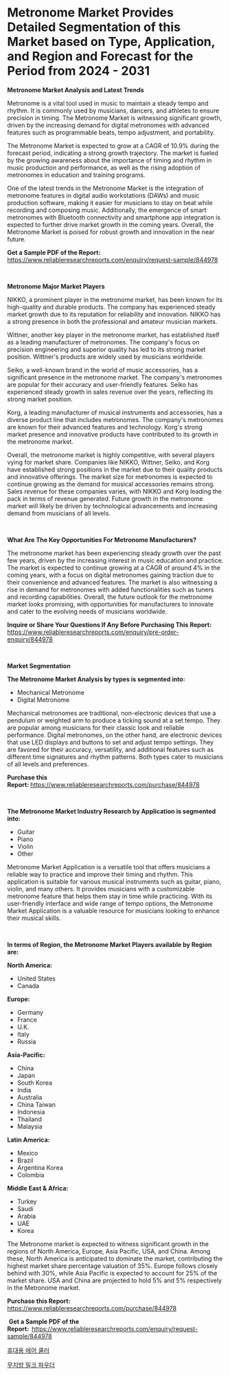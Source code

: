 <p><h1>Metronome Market Provides Detailed Segmentation of this Market based on Type, Application, and Region and Forecast for the Period from 2024 - 2031</h1></p><p><strong>Metronome Market Analysis and Latest Trends</strong></p>
<p><p>Metronome is a vital tool used in music to maintain a steady tempo and rhythm. It is commonly used by musicians, dancers, and athletes to ensure precision in timing. The Metronome Market is witnessing significant growth, driven by the increasing demand for digital metronomes with advanced features such as programmable beats, tempo adjustment, and portability.</p><p>The Metronome Market is expected to grow at a CAGR of 10.9% during the forecast period, indicating a strong growth trajectory. The market is fueled by the growing awareness about the importance of timing and rhythm in music production and performance, as well as the rising adoption of metronomes in education and training programs.</p><p>One of the latest trends in the Metronome Market is the integration of metronome features in digital audio workstations (DAWs) and music production software, making it easier for musicians to stay on beat while recording and composing music. Additionally, the emergence of smart metronomes with Bluetooth connectivity and smartphone app integration is expected to further drive market growth in the coming years. Overall, the Metronome Market is poised for robust growth and innovation in the near future.</p></p>
<p><strong>Get a Sample PDF of the Report:&nbsp;</strong> <a href="https://www.reliableresearchreports.com/enquiry/request-sample/844978">https://www.reliableresearchreports.com/enquiry/request-sample/844978</a></p>
<p>&nbsp;</p>
<p><strong>Metronome Major Market Players</strong></p>
<p><p>NIKKO, a prominent player in the metronome market, has been known for its high-quality and durable products. The company has experienced steady market growth due to its reputation for reliability and innovation. NIKKO has a strong presence in both the professional and amateur musician markets.</p><p>Wittner, another key player in the metronome market, has established itself as a leading manufacturer of metronomes. The company's focus on precision engineering and superior quality has led to its strong market position. Wittner's products are widely used by musicians worldwide.</p><p>Seiko, a well-known brand in the world of music accessories, has a significant presence in the metronome market. The company's metronomes are popular for their accuracy and user-friendly features. Seiko has experienced steady growth in sales revenue over the years, reflecting its strong market position.</p><p>Korg, a leading manufacturer of musical instruments and accessories, has a diverse product line that includes metronomes. The company's metronomes are known for their advanced features and technology. Korg's strong market presence and innovative products have contributed to its growth in the metronome market.</p><p>Overall, the metronome market is highly competitive, with several players vying for market share. Companies like NIKKO, Wittner, Seiko, and Korg have established strong positions in the market due to their quality products and innovative offerings. The market size for metronomes is expected to continue growing as the demand for musical accessories remains strong. Sales revenue for these companies varies, with NIKKO and Korg leading the pack in terms of revenue generated. Future growth in the metronome market will likely be driven by technological advancements and increasing demand from musicians of all levels.</p></p>
<p>&nbsp;</p>
<p><strong>What Are The Key Opportunities For Metronome Manufacturers?</strong></p>
<p><p>The metronome market has been experiencing steady growth over the past few years, driven by the increasing interest in music education and practice. The market is expected to continue growing at a CAGR of around 4% in the coming years, with a focus on digital metronomes gaining traction due to their convenience and advanced features. The market is also witnessing a rise in demand for metronomes with added functionalities such as tuners and recording capabilities. Overall, the future outlook for the metronome market looks promising, with opportunities for manufacturers to innovate and cater to the evolving needs of musicians worldwide.</p></p>
<p><strong>Inquire or Share Your Questions If Any Before Purchasing This Report:</strong> <a href="https://www.reliableresearchreports.com/enquiry/pre-order-enquiry/844978">https://www.reliableresearchreports.com/enquiry/pre-order-enquiry/844978</a></p>
<p>&nbsp;</p>
<p><strong>Market Segmentation</strong></p>
<p><strong>The Metronome Market Analysis by types is segmented into:</strong></p>
<p><ul><li>Mechanical Metronome</li><li>Digital Metronome</li></ul></p>
<p><p>Mechanical metronomes are traditional, non-electronic devices that use a pendulum or weighted arm to produce a ticking sound at a set tempo. They are popular among musicians for their classic look and reliable performance. Digital metronomes, on the other hand, are electronic devices that use LED displays and buttons to set and adjust tempo settings. They are favored for their accuracy, versatility, and additional features such as different time signatures and rhythm patterns. Both types cater to musicians of all levels and preferences.</p></p>
<p><strong>Purchase this Report:&nbsp;</strong><a href="https://www.reliableresearchreports.com/purchase/844978">https://www.reliableresearchreports.com/purchase/844978</a></p>
<p>&nbsp;</p>
<p><strong>The Metronome Market Industry Research by Application is segmented into:</strong></p>
<p><ul><li>Guitar</li><li>Piano</li><li>Violin</li><li>Other</li></ul></p>
<p><p>Metronome Market Application is a versatile tool that offers musicians a reliable way to practice and improve their timing and rhythm. This application is suitable for various musical instruments such as guitar, piano, violin, and many others. It provides musicians with a customizable metronome feature that helps them stay in time while practicing. With its user-friendly interface and wide range of tempo options, the Metronome Market Application is a valuable resource for musicians looking to enhance their musical skills.</p></p>
<p>&nbsp;</p>
<p><strong>In terms of Region, the Metronome Market Players available by Region are:</strong></p>
<p>
    <p> <strong> North America: </strong>
        <ul>
            <li>United States</li>
            <li>Canada</li>
        </ul>
        </p> 
    <p> <strong> Europe: </strong>
        <ul>
            <li>Germany</li>
            <li>France</li>
            <li>U.K.</li>
            <li>Italy</li>
            <li>Russia</li>
        </ul>
        </p> 
    <p> <strong> Asia-Pacific: </strong>
        <ul>
            <li>China</li>
            <li>Japan</li>
            <li>South Korea</li>
            <li>India</li>
            <li>Australia</li>
            <li>China Taiwan</li>
            <li>Indonesia</li>
            <li>Thailand</li>
            <li>Malaysia</li>
        </ul>
        </p> 
    <p> <strong> Latin America: </strong>
        <ul>
            <li>Mexico</li>
            <li>Brazil</li>
            <li>Argentina Korea</li>
            <li>Colombia</li>
        </ul>
        </p> 
    <p> <strong> Middle East & Africa: </strong>
        <ul>
            <li>Turkey</li>
            <li>Saudi</li>
            <li>Arabia</li>
            <li>UAE</li>
            <li>Korea</li>
        </ul>
    </p>
    </p>
<p><p>The Metronome market is expected to witness significant growth in the regions of North America, Europe, Asia Pacific, USA, and China. Among these, North America is anticipated to dominate the market, contributing the highest market share percentage valuation of 35%. Europe follows closely behind with 30%, while Asia Pacific is expected to account for 25% of the market share. USA and China are projected to hold 5% and 5% respectively in the Metronome market.</p></p>
<p><strong>Purchase this Report: </strong><a href="https://www.reliableresearchreports.com/purchase/844978">https://www.reliableresearchreports.com/purchase/844978</a></p>
<p>&nbsp;<strong>Get a Sample PDF of the Report:&nbsp;&nbsp;</strong><a href="https://www.reliableresearchreports.com/enquiry/request-sample/844978">https://www.reliableresearchreports.com/enquiry/request-sample/844978</a></p>
<p><strong></strong></p>
<p><p><a href="https://medium.com/@alexemumu2022/%ED%9C%B4%EB%8C%80%EC%9A%A9-%EC%97%90%EC%96%B4%EC%BF%A8%EB%9F%AC-%EC%8B%9C%EC%9E%A5-%EC%8B%9C%EC%9E%A5-%EC%A0%90%EC%9C%A0%EC%9C%A8-%EC%8B%9C%EC%9E%A5-%EB%8F%99%ED%96%A5-%EB%B0%8F-%EB%AF%B8%EB%9E%98-%EC%84%B1%EC%9E%A5-%ED%83%90%EC%83%89-7ed6febf67bd">휴대용 에어 쿨러</a></p><p><a href="https://medium.com/@koleledner/2024%EB%85%84%EB%B6%80%ED%84%B0-2031%EB%85%84%EA%B9%8C%EC%A7%80-%EC%98%88%EC%83%81%EB%90%98%EB%8A%94-%EB%AC%B4%EC%A7%80%EB%B0%A9-%EC%9A%B0%EC%9C%A0-%EB%B6%84%EB%A7%90-%EC%8B%9C%EC%9E%A5-%EB%8F%99%ED%96%A5-%EB%B0%8F-%EC%8B%9C%EC%9E%A5-%EB%B6%84%EC%84%9D-e12ca7e231c4">무지방 밀크 파우더</a></p></p>